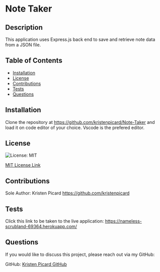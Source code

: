 # Note Taker

## Description

This application uses Express.js back end to save and retrieve note data from a JSON file.

## Table of Contents

- [Installation](#installation)
- [License](#license)
- [Contributions](#contributions)
- [Tests](#tests)
- [Questions](#questions)

## Installation

Clone the repository at https://github.com/kristenpicard/Note-Taker and load it on code editor of your choice. Vscode is the prefered editor.

## License

![License: MIT](https://img.shields.io/badge/License-MIT-yellow.svg)

[MIT License Link](https://spdx.org/licenses/MIT.html)

## Contributions

Sole Author: Kristen Picard
https://github.com/kristenpicard

## Tests

Click this link to be taken to the live application: https://nameless-scrubland-69364.herokuapp.com/

## Questions

If you would like to discuss this project, please reach out via my GitHub:

GitHub: [Kristen Picard GitHub](https://github.com/kristenpicard)
